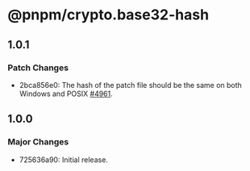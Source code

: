 # @pnpm/crypto.base32-hash

## 1.0.1

### Patch Changes

- 2bca856e0: The hash of the patch file should be the same on both Windows and POSIX [#4961](https://github.com/pnpm/pnpm/issues/4961).

## 1.0.0

### Major Changes

- 725636a90: Initial release.
